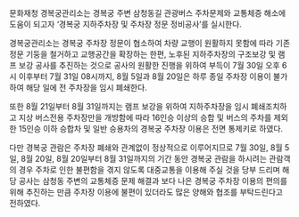 문화재청 경복궁관리소는 경복궁 주변 삼청동길 관광버스 주차문제와 교통체증 해소에 도움이 되고자 ‘경복궁 지하주차장 및 주차장 정문 정비공사’를 실시한다.

경복궁관리소는 경복궁 주차장 정문이 협소하여 차량 교행이 원활하지 못함에 따라 기존 정문 기둥을 철거하고 교행공간을 확장하는 한편, 노후된 지하주차장의 구조보강 및 램프 보강 공사를 추진하는 것으로 공사의 원활한 진행을 위하여 부득이 7월 30일 오후 6시 이후부터 7월 31일 08시까지, 8월 5일과 8월 20일은 하루 종일 주차장 이용이 불가하여 해당 일에 전 주차장을 임시 폐쇄한다.

또한 8월 21일부터 8월 31일까지는 램프 보강을 위하여 지하주차장을 임시 폐쇄조치하고 지상 버스전용 주차장만을 개방함에 따라 16인승 이상의 승합 및 버스의 주차를 제외한 15인승 이하 승합차 및 일반 승용차의 경복궁 주차장 이용은 전면 통제키로 하였다.

다만 경복궁 관람은 주차장 폐쇄와 관계없이 정상적으로 이루어지므로 7월 30일, 8월 5일, 8월 20일, 8월 20일부터 8월 31일까지의 기간 동안 경복궁 관람을 하시려는 관람객의 경우 주차로 인한 불편함을 겪지 않도록 대중교통을 이용해 주실 것을 당부 드리며 해당 공사는 삼청동 주변의 교통체증 문제 해결과 보다 나은 경복궁 주차장 이용의 편의를 위해 추진하는 만큼 주차장 이용에 불편이 있더라도 많은 양해와 협조를 부탁드린다고 전하였다.